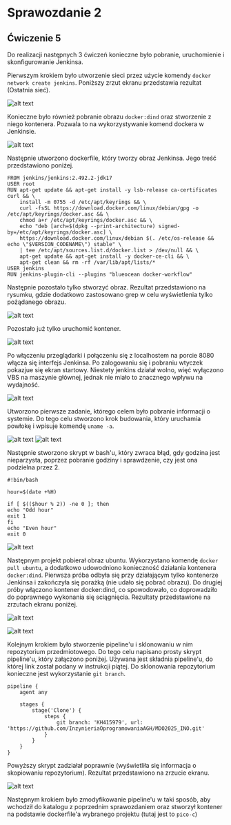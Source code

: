 # Sprawozdanie 2

## Ćwiczenie 5

Do realizacji następnych 3 ćwiczeń konieczne było pobranie, uruchomienie i skonfigurowanie Jenkinsa.

Pierwszym krokiem było utworzenie sieci przez użycie komendy `docker network create jenkins`. Poniższy zrzut ekranu przedstawia rezultat (Ostatnia sieć).

![alt text](image.png)

Konieczne było również pobranie obrazu `docker:dind` oraz stworzenie z niego kontenera. Pozwala to na wykorzystywanie komend dockera w Jenkinsie.

![alt text](image-1.png)

Następnie utworzono dockerfile, który tworzy obraz Jenkinsa. Jego treść przedstawiono poniżej.

````
FROM jenkins/jenkins:2.492.2-jdk17
USER root
RUN apt-get update && apt-get install -y lsb-release ca-certificates curl && \
    install -m 0755 -d /etc/apt/keyrings && \
    curl -fsSL https://download.docker.com/linux/debian/gpg -o /etc/apt/keyrings/docker.asc && \
    chmod a+r /etc/apt/keyrings/docker.asc && \
    echo "deb [arch=$(dpkg --print-architecture) signed-by=/etc/apt/keyrings/docker.asc] \
    https://download.docker.com/linux/debian $(. /etc/os-release && echo \"$VERSION_CODENAME\") stable" \
    | tee /etc/apt/sources.list.d/docker.list > /dev/null && \
    apt-get update && apt-get install -y docker-ce-cli && \
    apt-get clean && rm -rf /var/lib/apt/lists/*
USER jenkins
RUN jenkins-plugin-cli --plugins "blueocean docker-workflow"
````
Następnie pozostało tylko stworzyć obraz. Rezultat przedstawiono na rysumku, gdzie dodatkowo zastosowano grep w celu wyświetlenia tylko pożądanego obrazu.

![alt text](image-2.png)

Pozostało już tylko uruchomić kontener. 

![alt text](image-3.png)

Po włączeniu przeglądarki i połączeniu się z localhostem na porcie 8080 włącza się interfejs Jenkinsa. Po zalogowaniu się i pobraniu wtyczek pokazjue się ekran startowy. Niestety jenkins działał wolno, więć wyłączono VBS na maszynie głównej, jednak nie miało to znacznego wpływu na wydajność.

![alt text](image-6.png)

Utworzono pierwsze zadanie, którego celem było pobranie informacji o systemie. Do tego celu stworzono krok budowania, który uruchamia powłokę i wpisuje komendę ``uname -a``.

![alt text](image-5.png)
![alt text](image-4.png)

Następnie stworzono skrypt w bash'u, który zwraca błąd, gdy godzina jest nieparzysta, poprzez pobranie godziny i sprawdzenie, czy jest ona podzielna przez 2.
````
#!bin/bash

hour=$(date +%H)

if [ $(($hour % 2)) -ne 0 ]; then
echo "Odd hour"
exit 1
fi
echo "Even hour"
exit 0
````
![alt text](image-7.png)

Następnym projekt pobierał obraz ubuntu. Wykorzystano komendę `docker pull ubuntu`, a dodatkowo udowodniono konieczność działania kontenera `docker:dind`. Pierwsza próba odbyła się przy działającym tylko kontenerze Jenkinsa i zakończyła się porażką (nie udało się pobrać obrazu). Do drugiej próby włączono kontener docker:dind, co spowodowało, co doprowadziło do poprawnego wykonania się sciągnięcia. Rezultaty przedstawione na zrzutach ekranu poniżej.

![alt text](image-8.png)

![alt text](image-9.png)

Kolejnym krokiem było stworzenie pipeline'u i sklonowaniu w nim repozytorium przedmiotowego. Do tego celu napisano prosty skrypt pipeline'u, który załączono poniżej. Używana jest składnia pipeline'u, do której link został podany w instrukcji piątej. Do sklonowania repozytorium konieczne jest wykorzystanie `git branch`.

````
pipeline {
    agent any
    
    stages {
        stage('Clone') {
            steps {
                git branch: 'KH415979', url: 'https://github.com/InzynieriaOprogramowaniaAGH/MDO2025_INO.git'
            }
        }
    }
}
````
Powyższy skrypt zadziałał poprawnie (wyświetliła się informacja o skopiowaniu repozytorium). Rezultat przedstawiono na zrzucie ekranu.

![alt text](image-11.png)

Następnym krokiem było zmodyfikowanie pipeline'u w taki sposób, aby wchodził do katalogu z poprzednim sprawozdaniem oraz stworzył kontener na podstawie dockerfile'a wybranego projektu (tutaj jest to `pico-c`)